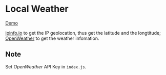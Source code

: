 # Local Weather
[Demo]("http://codepen.io/fewtime/pen/BjJmbz")

[ipinfo.io]("https://ipinfo.io") to get the IP geolocation, thus get the latitude and the longtitude;
[OpenWeather]("http://openweathermap.org/current#geo") to get the weather infomation.

## Note
Set *OpenWeather* API Key in `index.js`.
